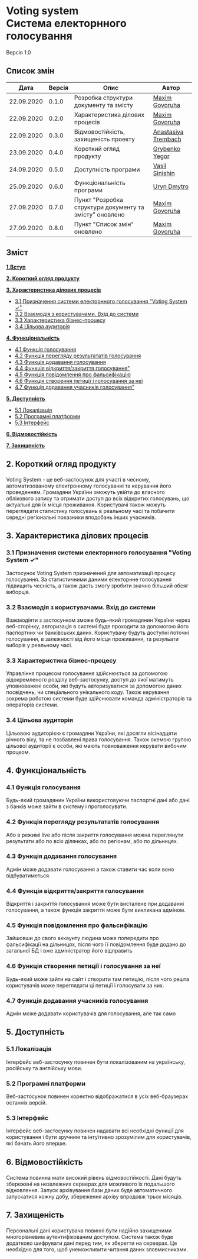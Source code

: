 # Voting system <br/> Система електорнного голосування
Версія 1.0

## Список змін
|Дата|Версія|Опис|Автор|
|---|---|---|---|
|22.09.2020|0.1.0|Розробка структури документу та змісту|[Maxim Govoruha](https://github.com/MaksGovor)|
|22.09.2020|0.2.0|Характеристика ділових процесів|[Maxim Govoruha](https://github.com/MaksGovor)|
|22.09.2020|0.3.0|Відмовостійкість, захищеність проекту|[Anastasiya Trembach](https://github.com/Anastasia-Tre)|
|23.09.2020|0.4.0|Короткий огляд продукту|[Grybenko Yegor](https://github.com/YAGoOaR)|
|24.09.2020|0.5.0|Доступність програми|[Vasil Sinishin](https://github.com/Volitair)|
|25.09.2020|0.6.0|Функціональність програми|[Uryn Dmytro](https://github.com/tedi4t)|
|27.09.2020|0.7.0|Пункт "Розробка структури документу та змісту" оновлено|[Maxim Govoruha](https://github.com/MaksGovor)|
|27.09.2020|0.8.0|Пункт "Список змін" оновлено|[Maxim Govoruha](https://github.com/MaksGovor)|


## Зміст

**[1.Вступ]()**

**[2. Короткий огляд продукту](#2)**

**[3. Характеристика ділових процесів](#3)**

* [3.1 Призначення системи електорнного голосування "Voting System ✓"](#3-1)
* [3.2 Взаємодія з користувачами. Вхід до системи](#3-2)
* [3.3 Характеристика бізнес-процесу](#3-3)
* [3.4 Цільова аудиторія](#3-4)

**[4. Функціональність](#4)**

* [4.1 Функція голосування](#4-1)
* [4.2 Функція перегляду результататів голосування](#4-2)
* [4.3 Функція додавання голосування](#4-3)
* [4.4 Функція відкриття/закриття голосування"](#4-4)
* [4.5 Функція повідомлення про фальсифікацію](#4-5)
* [4.6 Функція створення петиції і голосування за неї](#4-6)
* [4.7 Функція додавання учасників голосування"](#4-7)

**[5. Доступність](#5)**

* [5.1 Локалізація](#5-1)
* [5.2 Програмні платформи](#5-2)
* [5.3 Інтерфейс](#5-3)

**[6. Відмовостійкість](#6)**

**[7. Захищеність](#7)**

## <p id="2">2. Короткий огляд продукту</p>

Voting System - це веб-застосунок для участі в чесному, автоматизованому електронному голосуванні та керування його проведенням. Громадяни України зможуть увійти до власного облікового запису та отримати доступ до всіх відкритих голосувань, що актуальні для їх місця проживання. Користувачі також можуть переглядати статистику голосувань в реальному часі та побачити середні регіональні показники вподобань інших учасників.

## <p id="3">3. Характеристика ділових процесів</p>

### <p id="3-1">3.1 Призначення системи електорнного голосування "Voting System ✓"</p>

Застосунок Voting System призначений для автоматизації процесу голосування. За статистичними даними електорнне голосування підвищить чесність, а також дасть змогу зробити значно більший обсяг виборців.

### <p id="3-2">3.2 Взаємодія з користувачами. Вхід до системи</p>

Взаємодіяти з застосунком зможе будь-який громадянин України через веб-сторінку, авторизація в системі буде проходити за допомогою його паспортних чи банківських даних. Користувачу будуть доступні поточні голосування, в залежності від його місця проживання, та резульати виборів у реальному часі.

### <p id="3-3">3.3  Характеристика бізнес-процесу</p>

Управління процесом голосування здійснюється за допомогою відокремленого розділу веб-застосунку, доступ до якої матимуть уповноважені особи, які будуть авторизуватися за допомогою даних посвідчень, чи спеціального унікального коду. Також керування зокрема роботою системи буде здійснювати команда адміністраторів та операторів системи.

### <p id="3-4">3.4  Цільова аудиторія</p>

Цільовою аудиторією є громадяни України, які досягли вісінадцяти річного віку, та не позбавлені права голосування. 
Також окемою групою цільової аудиторії є особи, які мають повноваження керувати вибочим процеом.

## <p id="4">4. Функціональність</p>

### <p id="4-1">4.1 Функція голосування </p>

Будь-який громадянин України використовуючи паспортні дані або дані з банків може зайти в систему і проголосувати.

### <p id="4-2">4.2 Функція перегляду результататів голосування </p>

Або в режимі live або після закриття голосування можна переглянути результати або по всіх ділянках, або по регіонам, або по дільницях.

### <p id="4-3">4.3 Функція додавання голосування </p>

Адмін може додавати голосування а також ставити час коли воно відбуватиметься.

### <p id="4-4">4.4 Функція відкриття/закриття голосування </p>

Відкриття і закриття голосування може бути висталене при додаванні голосування, а також функція закриття може бути викликана адміном.

### <p id="4-5">4.5 Функція повідомлення про фальсифікацію </p>

Зайшовши до свого аккаунту людина може попередити про фальсифікації на дільницях, після чого її повідомлення буде додано до загальної БД і вже адміністратор його відправить

### <p id="4-6">4.6 Функція створення петиції і голосування за неї </p>

Будь-який може зайти на сайт і створити там петицію, після чого решта користувачів може переглядати ці петиції і голосувати за них.

### <p id="4-7">4.7 Функція додавання учасників голосування </p>

Адмін може додавати користувачів для голосування, але так само 

## <p id="5">5. Доступність</p>

### <p id="5-1">5.1 Локалізація</p>

Інтерфейс веб-застосунку повинен бути локалізованим на українську, російську та англійську мови.

### <p id="5-2">5.2 Програмні платформи</p>

Веб-застосунок повинен коректно відображатися в усіх веб-браузерах останніх версій.

### <p id="5-3">5.3 Інтерфейс</p>

Інтерфейс веб-застосунку повинен надавати всі необхідні функції для користування і бути зручним та інтуїтивно зрозумілим для користувачів, які бачать його вперше.


## <p id="6">6. Відмовостійкість</p>

Система повинна мати високий рівень відмовостійкості. Дані будуть збережені на незалежних серверах для можливого їх подальшого відновлення. Запуск архівування бази даних буде автоматичного запускатися кожну добу, збереження архіву впродовж трьох місяців.

## <p id="7">7. Захищеність</p>

Персональні дані користувача повинні бути надійно захищеними многорівневим аутентифікованим доступом. Система також буде додатково шифрувати дані перед тим, як зберегти на серверах. Це необхідно для того, щоб унеможливити читання даних зловмисниками.
